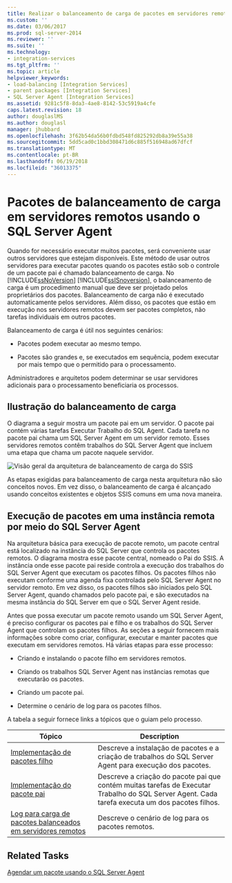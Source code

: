 ```yaml
---
title: Realizar o balanceamento de carga de pacotes em servidores remotos usando o SQL Server Agent | Microsoft Docs
ms.custom: ''
ms.date: 03/06/2017
ms.prod: sql-server-2014
ms.reviewer: ''
ms.suite: ''
ms.technology:
- integration-services
ms.tgt_pltfrm: ''
ms.topic: article
helpviewer_keywords:
- load-balancing [Integration Services]
- parent packages [Integration Services]
- SQL Server Agent [Integration Services]
ms.assetid: 9281c5f8-8da3-4ae8-8142-53c5919a4cfe
caps.latest.revision: 18
author: douglaslMS
ms.author: douglasl
manager: jhubbard
ms.openlocfilehash: 3f62b54da56b0fdbd548fd825292db8a39e55a38
ms.sourcegitcommit: 5dd5cad0c1bbd308471d6c885f516948ad67dfcf
ms.translationtype: MT
ms.contentlocale: pt-BR
ms.lasthandoff: 06/19/2018
ms.locfileid: "36013375"
---
```

# <a name="load-balancing-packages-on-remote-servers-by-using-sql-server-agent"></a>Pacotes de balanceamento de carga em servidores remotos usando o SQL Server Agent
  Quando for necessário executar muitos pacotes, será conveniente usar outros servidores que estejam disponíveis. Este método de usar outros servidores para executar pacotes quando os pacotes estão sob o controle de um pacote pai é chamado balanceamento de carga. No [!INCLUDE[ssNoVersion](../../includes/ssnoversion-md.md)] [!INCLUDE[ssISnoversion](../../includes/ssisnoversion-md.md)], o balanceamento de carga é um procedimento manual que deve ser projetado pelos proprietários dos pacotes. Balanceamento de carga não é executado automaticamente pelos servidores. Além disso, os pacotes que estão em execução nos servidores remotos devem ser pacotes completos, não tarefas individuais em outros pacotes.  
  
 Balanceamento de carga é útil nos seguintes cenários:  
  
-   Pacotes podem executar ao mesmo tempo.  
  
-   Pacotes são grandes e, se executados em sequência, podem executar por mais tempo que o permitido para o processamento.  
  
 Administradores e arquitetos podem determinar se usar servidores adicionais para o processamento beneficiaria os processos.  
  
## <a name="illustration-of-load-balancing"></a>Ilustração do balanceamento de carga  
 O diagrama a seguir mostra um pacote pai em um servidor. O pacote pai contém várias tarefas Executar Trabalho do SQL Agent. Cada tarefa no pacote pai chama um SQL Server Agent em um servidor remoto. Esses servidores remotos contêm trabalhos do SQL Server Agent que incluem uma etapa que chama um pacote naquele servidor.  
  
 ![Visão geral da arquitetura de balanceamento de carga do SSIS](../media/loadbalancingoverview.gif "Visão geral da arquitetura de balanceamento de carga do SSIS")  
  
 As etapas exigidas para balanceamento de carga nesta arquitetura não são conceitos novos. Em vez disso, o balanceamento de carga é alcançado usando conceitos existentes e objetos SSIS comuns em uma nova maneira.  
  
## <a name="execution-of-packages-on-a-remote-instance-by-using-sql-server-agent"></a>Execução de pacotes em uma instância remota por meio do SQL Server Agent  
 Na arquitetura básica para execução de pacote remoto, um pacote central está localizado na instância do SQL Server que controla os pacotes remotos. O diagrama mostra esse pacote central, nomeado o Pai do SSIS. A instância onde esse pacote pai reside controla a execução dos trabalhos do SQL Server Agent que executam os pacotes filhos. Os pacotes filhos não executam conforme uma agenda fixa controlada pelo SQL Server Agent no servidor remoto. Em vez disso, os pacotes filhos são iniciados pelo SQL Server Agent, quando chamados pelo pacote pai, e são executados na mesma instância do SQL Server em que o SQL Server Agent reside.  
  
 Antes que possa executar um pacote remoto usando um SQL Server Agent, é preciso configurar os pacotes pai e filho e os trabalhos do SQL Server Agent que controlam os pacotes filhos. As seções a seguir fornecem mais informações sobre como criar, configurar, executar e manter pacotes que executam em servidores remotos. Há várias etapas para esse processo:  
  
-   Criando e instalando o pacote filho em servidores remotos.  
  
-   Criando os trabalhos SQL Server Agent nas instâncias remotas que executarão os pacotes.  
  
-   Criando um pacote pai.  
  
-   Determine o cenário de log para os pacotes filhos.  
  
 A tabela a seguir fornece links a tópicos que o guiam pelo processo.  
  
|Tópico|Description|  
|-----------|-----------------|  
|[Implementação de pacotes filho](../implementation-of-child-packages.md)|Descreve a instalação de pacotes e a criação de trabalhos do SQL Server Agent para execução dos pacotes.|  
|[Implementação do pacote pai](../implementation-of-the-parent-package.md)|Descreve a criação do pacote pai que contém muitas tarefas de Executar Trabalho do SQL Server Agent. Cada tarefa executa um dos pacotes filhos.|  
|[Log para carga de pacotes balanceados em servidores remotos](../logging-for-load-balanced-packages-on-remote-servers.md)|Descreve o cenário de log para os pacotes remotos.|  
  
## <a name="related-tasks"></a>Related Tasks  
 [Agendar um pacote usando o SQL Server Agent](../schedule-a-package-by-using-sql-server-agent.md)  
  
  